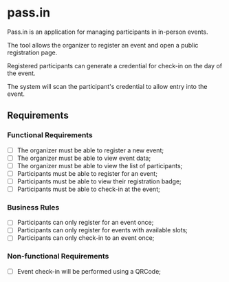 # pass.in

Pass.in is an application for managing participants in in-person events.

The tool allows the organizer to register an event and open a public registration page.

Registered participants can generate a credential for check-in on the day of the event.

The system will scan the participant's credential to allow entry into the event.

## Requirements

### Functional Requirements

- [ ] The organizer must be able to register a new event;
- [ ] The organizer must be able to view event data;
- [ ] The organizer must be able to view the list of participants;
- [ ] Participants must be able to register for an event;
- [ ] Participants must be able to view their registration badge;
- [ ] Participants must be able to check-in at the event;

### Business Rules

- [ ] Participants can only register for an event once;
- [ ] Participants can only register for events with available slots;
- [ ] Participants can only check-in to an event once;

### Non-functional Requirements

- [ ] Event check-in will be performed using a QRCode;
